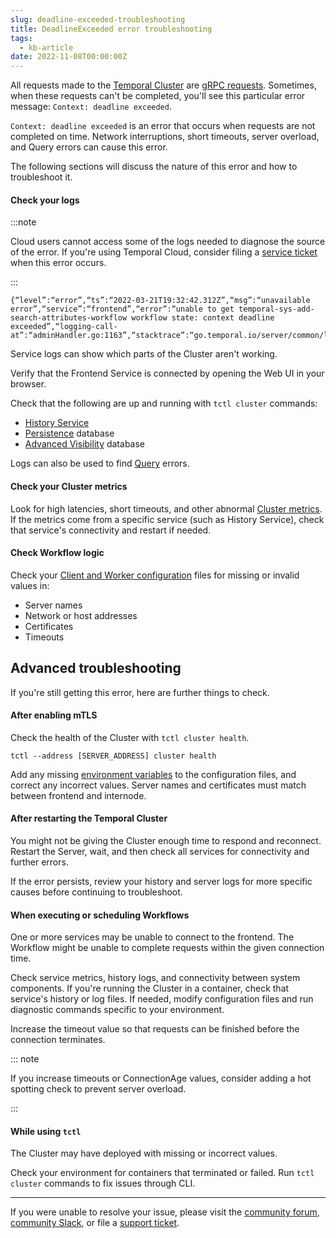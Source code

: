```yaml
---
slug: deadline-exceeded-troubleshooting
title: DeadlineExceeded error troubleshooting
tags:
  - kb-article
date: 2022-11-08T00:00:00Z
---
```


All requests made to the [Temporal Cluster](/concepts/what-is-a-temporal-cluster) are [gRPC requests](https://grpc.io/docs/what-is-grpc/core-concepts/#deadlines).
Sometimes, when these requests can't be completed, you'll see this particular error message: `Context: deadline exceeded`.

`Context: deadline exceeded` is an error that occurs when requests are not completed on time.
Network interruptions, short timeouts, server overload, and Query errors can cause this error.

The following sections will discuss the nature of this error and how to troubleshoot it.

#### Check your logs

:::note

Cloud users cannot access some of the logs needed to diagnose the source of the error.
If you're using Temporal Cloud, consider filing a [service ticket](https://support.temporal.io/) when this error occurs.

:::

```
{“level”:“error”,“ts”:“2022-03-21T19:32:42.312Z”,“msg”:“unavailable error”,“service”:“frontend”,“error”:“unable to get temporal-sys-add-search-attributes-workflow workflow state: context deadline exceeded”,“logging-call-at”:“adminHandler.go:1163”,“stacktrace”:“go.temporal.io/server/common/log.
```

Service logs can show which parts of the Cluster aren't working.

Verify that the Frontend Service is connected by opening the Web UI in your browser.

Check that the following are up and running with `tctl cluster` commands:

- [History Service](/clusters#history-service)
- [Persistence](/clusters#persistence) database
- [Advanced Visibility](/visibility#advanced-visibility) database

Logs can also be used to find [Query](/workflows#queries) errors.

#### Check your Cluster metrics

Look for high latencies, short timeouts, and other abnormal [Cluster metrics](/references/cluster-metrics).
If the metrics come from a specific service (such as History Service), check that service's connectivity and restart if needed.

#### Check Workflow logic

Check your [Client and Worker configuration](/references/configuration) files for missing or invalid values in:

- Server names
- Network or host addresses
- Certificates
- Timeouts

## Advanced troubleshooting

If you're still getting this error, here are further things to check.

#### After enabling mTLS

Check the health of the Cluster with `tctl cluster health`.

```
tctl --address [SERVER_ADDRESS] cluster health
```

Add any missing [environment variables](/references/web-ui-environment-variables) to the configuration files, and correct any incorrect values.
Server names and certificates must match between frontend and internode.

#### After restarting the Temporal Cluster

You might not be giving the Cluster enough time to respond and reconnect.
Restart the Server, wait, and then check all services for connectivity and further errors.

If the error persists, review your history and server logs for more specific causes before continuing to troubleshoot.

#### When executing or scheduling Workflows

One or more services may be unable to connect to the frontend.
The Workflow might be unable to complete requests within the given connection time.

Check service metrics, history logs, and connectivity between system components.
If you're running the Cluster in a container, check that service's history or log files.
If needed, modify configuration files and run diagnostic commands specific to your environment.

Increase the timeout value so that requests can be finished before the connection terminates.

::: note

If you increase timeouts or ConnectionAge values, consider adding a hot spotting check to prevent server overload.

:::

#### While using `tctl`

The Cluster may have deployed with missing or incorrect values.

Check your environment for containers that terminated or failed.
Run `tctl cluster` commands to fix issues through CLI.

---

If you were unable to resolve your issue, please visit the [community forum](https://community.temporal.io), [community Slack](https://temporal.io/slack), or file a [support ticket](https://support.temporal.io/).
